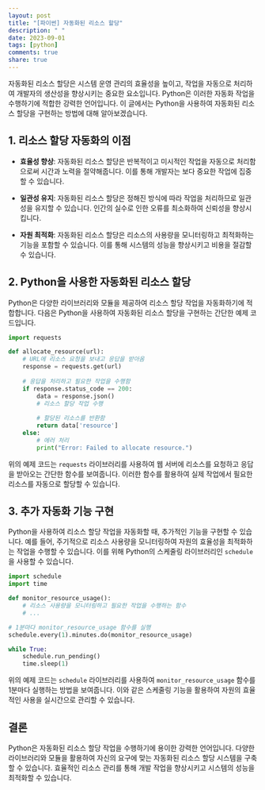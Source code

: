 ```yaml
---
layout: post
title: "[파이썬] 자동화된 리소스 할당"
description: " "
date: 2023-09-01
tags: [python]
comments: true
share: true
---
```


자동화된 리소스 할당은 시스템 운영 관리의 효율성을 높이고, 작업을 자동으로 처리하여 개발자의 생산성을 향상시키는 중요한 요소입니다. Python은 이러한 자동화 작업을 수행하기에 적합한 강력한 언어입니다. 이 글에서는 Python을 사용하여 자동화된 리소스 할당을 구현하는 방법에 대해 알아보겠습니다.

## 1. 리소스 할당 자동화의 이점

- **효율성 향상**: 자동화된 리소스 할당은 반복적이고 미시적인 작업을 자동으로 처리함으로써 시간과 노력을 절약해줍니다. 이를 통해 개발자는 보다 중요한 작업에 집중할 수 있습니다.

- **일관성 유지**: 자동화된 리소스 할당은 정해진 방식에 따라 작업을 처리하므로 일관성을 유지할 수 있습니다. 인간의 실수로 인한 오류를 최소화하여 신뢰성을 향상시킵니다.

- **자원 최적화**: 자동화된 리소스 할당은 리소스의 사용량을 모니터링하고 최적화하는 기능을 포함할 수 있습니다. 이를 통해 시스템의 성능을 향상시키고 비용을 절감할 수 있습니다.

## 2. Python을 사용한 자동화된 리소스 할당

Python은 다양한 라이브러리와 모듈을 제공하여 리소스 할당 작업을 자동화하기에 적합합니다. 다음은 Python을 사용하여 자동화된 리소스 할당을 구현하는 간단한 예제 코드입니다.

```python
import requests

def allocate_resource(url):
    # URL에 리소스 요청을 보내고 응답을 받아옴
    response = requests.get(url)
    
    # 응답을 처리하고 필요한 작업을 수행함
    if response.status_code == 200:
        data = response.json()
        # 리소스 할당 작업 수행
        
        # 할당된 리소스를 반환함
        return data['resource']
    else:
        # 에러 처리
        print("Error: Failed to allocate resource.")
```

위의 예제 코드는 `requests` 라이브러리를 사용하여 웹 서버에 리소스를 요청하고 응답을 받아오는 간단한 함수를 보여줍니다. 이러한 함수를 활용하여 실제 작업에서 필요한 리소스를 자동으로 할당할 수 있습니다.

## 3. 추가 자동화 기능 구현

Python을 사용하여 리소스 할당 작업을 자동화할 때, 추가적인 기능을 구현할 수 있습니다. 예를 들어, 주기적으로 리소스 사용량을 모니터링하여 자원의 효율성을 최적화하는 작업을 수행할 수 있습니다. 이를 위해 Python의 스케줄링 라이브러리인 `schedule`을 사용할 수 있습니다.

```python
import schedule
import time

def monitor_resource_usage():
    # 리소스 사용량을 모니터링하고 필요한 작업을 수행하는 함수
    # ...

# 1분마다 monitor_resource_usage 함수를 실행
schedule.every(1).minutes.do(monitor_resource_usage)

while True:
    schedule.run_pending()
    time.sleep(1)
```

위의 예제 코드는 `schedule` 라이브러리를 사용하여 `monitor_resource_usage` 함수를 1분마다 실행하는 방법을 보여줍니다. 이와 같은 스케줄링 기능을 활용하여 자원의 효율적인 사용을 실시간으로 관리할 수 있습니다.

## 결론

Python은 자동화된 리소스 할당 작업을 수행하기에 용이한 강력한 언어입니다. 다양한 라이브러리와 모듈을 활용하여 자신의 요구에 맞는 자동화된 리소스 할당 시스템을 구축할 수 있습니다. 효율적인 리소스 관리를 통해 개발 작업을 향상시키고 시스템의 성능을 최적화할 수 있습니다.